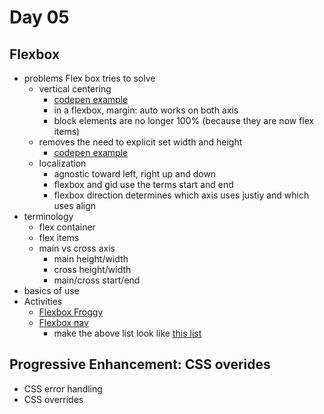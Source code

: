 # Day 05
## Flexbox
- problems Flex box tries to solve
  - vertical centering
    - [codepen example](https://codepen.io/acidtone/pen/oNvMrEE)
    - in a flexbox, margin: auto works on both axis
    - block elements are no longer 100% (because they are now flex items)
  - removes the need to explicit set width and height
    - [codepen example](https://codepen.io/acidtone/pen/wvwxOMR)
  - localization
    - agnostic toward left, right up and down
    - flexbox and gid use the terms start and end
    - flexbox direction determines which axis uses justiy and which uses align
- terminology
  - flex container
  - flex items
  - main vs cross axis
    - main height/width
    - cross height/width
    - main/cross start/end
- basics of use
- Activities
  - [Flexbox Froggy](https://flexboxfroggy.com/)
  - [Flexbox nav](https://codepen.io/acidtone/pen/RwbYwVJ)
    - make the above list look like [this list](https://codepen.io/acidtone/pen/oKjMaz)

## Progressive Enhancement: CSS overides
- CSS error handling
- CSS overrides
